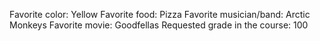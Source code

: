 Favorite color: Yellow
Favorite food: Pizza
Favorite musician/band: Arctic Monkeys 
Favorite movie: Goodfellas
Requested grade in the course: 100 
